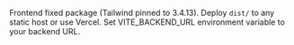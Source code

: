 Frontend fixed package (Tailwind pinned to 3.4.13). Deploy `dist/` to any static host or use Vercel.
Set VITE_BACKEND_URL environment variable to your backend URL.
